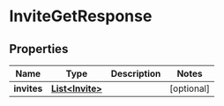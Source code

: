 
# InviteGetResponse

## Properties
Name | Type | Description | Notes
------------ | ------------- | ------------- | -------------
**invites** | [**List&lt;Invite&gt;**](Invite.md) |  |  [optional]



